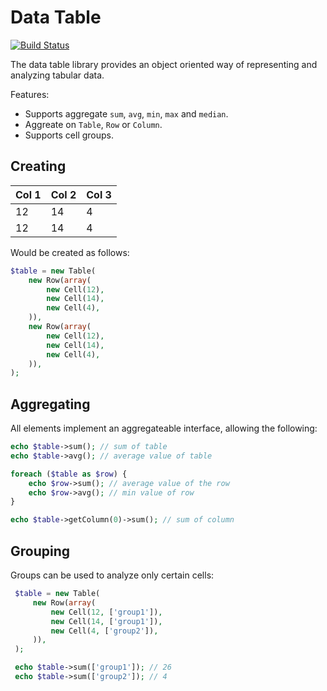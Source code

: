 Data Table
==========

[![Build Status](https://travis-ci.org/dantleech/data-table.svg?branch=master)](https://travis-ci.org/dantleech/data-table)

The data table library provides an object oriented way of representing and analyzing tabular data.

Features:

- Supports aggregate `sum`, `avg`, `min`, `max` and `median`.
- Aggreate on `Table`, `Row` or `Column`.
- Supports cell groups.

Creating
--------

Col 1 | Col 2 | Col 3
----- | ----- | -----
12    | 14    | 4
12    | 14    | 4

 Would be created as follows:

 ````php
 $table = new Table(
     new Row(array(
         new Cell(12),
         new Cell(14),
         new Cell(4),
     )),
     new Row(array(
         new Cell(12),
         new Cell(14),
         new Cell(4),
     )),
 );
````

Aggregating
-----------

All elements implement an aggregateable interface, allowing the following:

````php
echo $table->sum(); // sum of table
echo $table->avg(); // average value of table

foreach ($table as $row) {
    echo $row->sum(); // average value of the row
    echo $row->avg(); // min value of row
}

echo $table->getColumn(0)->sum(); // sum of column
````

Grouping
--------

Groups can be used to analyze only certain cells:

````php
 $table = new Table(
     new Row(array(
         new Cell(12, ['group1']),
         new Cell(14, ['group1']),
         new Cell(4, ['group2']),
     )),
 );

 echo $table->sum(['group1']); // 26
 echo $table->sum(['group2']); // 4
````

